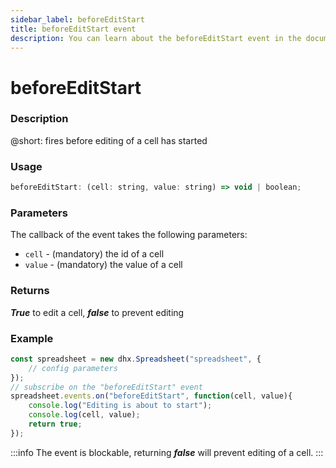 ```yaml
---
sidebar_label: beforeEditStart
title: beforeEditStart event
description: You can learn about the beforeEditStart event in the documentation of the DHTMLX JavaScript Spreadsheet library. Browse developer guides and API reference, try out code examples and live demos, and download a free 30-day evaluation version of DHTMLX Spreadsheet.
---
```


# beforeEditStart

### Description

@short: fires before editing of a cell has started

### Usage

~~~jsx
beforeEditStart: (cell: string, value: string) => void | boolean;
~~~

### Parameters

The callback of the event takes the following parameters:

- `cell` - (mandatory) the id of a cell
- `value` - (mandatory) the value of a cell

### Returns

***True*** to edit a cell, ***false*** to prevent editing

### Example

~~~jsx {5-9}
const spreadsheet = new dhx.Spreadsheet("spreadsheet", {
    // config parameters
});
// subscribe on the "beforeEditStart" event
spreadsheet.events.on("beforeEditStart", function(cell, value){
 	console.log("Editing is about to start");
    console.log(cell, value);
    return true;
});
~~~

:::info
The event is blockable, returning ***false*** will prevent editing of a cell.
:::